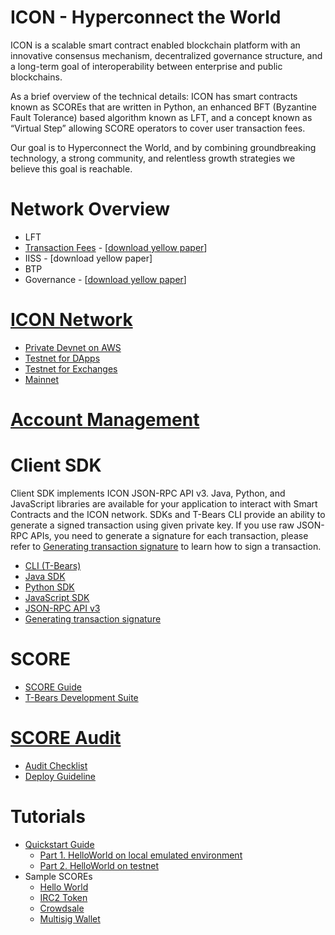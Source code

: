 # ICON - Hyperconnect the World

ICON is a scalable smart contract enabled blockchain platform with an innovative consensus mechanism, decentralized governance structure, and a long-term goal of interoperability between enterprise and public blockchains.

As a brief overview of the technical details: ICON has smart contracts known as SCOREs that are written in Python, an enhanced BFT (Byzantine Fault Tolerance) based algorithm known as LFT, and a concept known as “Virtual Step” allowing SCORE operators to cover user transaction fees.

Our goal is to Hyperconnect the World, and by combining groundbreaking technology, a strong community, and relentless growth strategies we believe this goal is reachable.

# Network Overview
  - LFT
  - [Transaction Fees](https://icon-project.github.io/docs/step.html) - \[[download yellow paper](https://icon.foundation/resources/file/ICON_Yellowpaper_Transactionfee_EN_V1.0.pdf)\]
  - IISS - \[download yellow paper\]
  - BTP
  - Governance - \[[download yellow paper](https://icon.foundation/resources/file/ICON_Yellowpaper_ICONstitution_and_Governance_EN_V1.0.pdf)\]

# [ICON Network](https://icon-project.github.io/docs/icon_network.html)
  - [Private Devnet on AWS](https://icon-project.github.io/docs/icon_network.html#private-devnet-on-aws)
  - [Testnet for DApps](https://icon-project.github.io/docs/icon_network.html#testnet-for-dapps)
  - [Testnet for Exchanges](https://icon-project.github.io/docs/icon_network.html#testnet-for-exchanges)
  - [Mainnet](https://icon-project.github.io/docs/icon_network.html#mainnet)

# [Account Management](https://icon-project.github.io/docs/wallet.html)

# Client SDK
Client SDK implements ICON JSON-RPC API v3. Java, Python, and JavaScript libraries are available for your application to interact with Smart Contracts and the ICON network. SDKs and T-Bears CLI provide an ability to generate a signed transaction using given private key. If you use raw JSON-RPC APIs, you need to generate a signature for each transaction, please refer to [Generating transaction signature](https://icon-project.github.io/docs/transaction_signature.html) to learn how to sign a transaction. 
  - [CLI (T-Bears)](https://icon-project.github.io/docs/tbears_cli.html)
  - [Java SDK](https://github.com/icon-project/icon-sdk-java/blob/master/quickstart/README.md)
  - [Python SDK](https://github.com/icon-project/icon-sdk-python/blob/master/README.md)
  - [JavaScript SDK](https://github.com/icon-project/icon-sdk-js/blob/master/README.md)
  - [JSON-RPC API v3](https://github.com/icon-project/icon-rpc-server/blob/master/docs/icon-json-rpc-v3.md)
  - [Generating transaction signature](https://icon-project.github.io/docs/transaction_signature.html)
  
# SCORE
  - [SCORE Guide](https://icon-project.github.io/score-guide/)
  - [T-Bears Development Suite](https://github.com/icon-project/t-bears/blob/master/README.md)

# [SCORE Audit](https://icon-project.github.io/docs/score_audit.html)
  - [Audit Checklist](https://icon-project.github.io/docs/audit_checklist.html)
  - [Deploy Guideline](https://icon-project.github.io/docs/score_deploy_guide.html)

# Tutorials
  - [Quickstart Guide](https://icon-project.github.io/docs/quickstart.html)
    - [Part 1. HelloWorld on local emulated environment](https://icon-project.github.io/docs/quickstart_p1.html)
    - [Part 2. HelloWorld on testnet](https://icon-project.github.io/docs/quickstart_p2.html)
  - Sample SCOREs 
    - [Hello World](https://github.com/icon-project/samples/blob/master/hello_world/README.md)
    - [IRC2 Token](https://github.com/icon-project/samples/blob/master/irc2_token)
    - [Crowdsale](https://github.com/icon-project/samples/blob/master/crowdsale)
    - [Multisig Wallet](https://github.com/icon-project/multisig-wallet)
